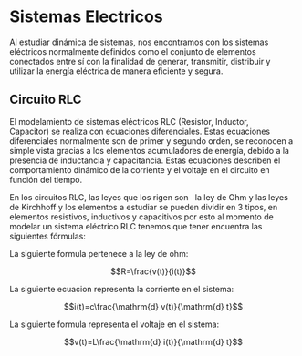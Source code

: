 # Sistemas Electricos
Al estudiar dinámica de sistemas, nos encontramos con los sistemas eléctricos normalmente definidos como el conjunto de elementos conectados entre sí con la finalidad de generar, transmitir, distribuir y utilizar la energía eléctrica de manera eficiente y segura.
## Circuito RLC
El modelamiento de sistemas eléctricos RLC (Resistor, Inductor, Capacitor) se realiza con ecuaciones diferenciales. Estas ecuaciones diferenciales normalmente son de primer y segundo orden, se reconocen a simple vista gracias a los elementos acumuladores de energía, debido a la presencia de inductancia y capacitancia. Estas ecuaciones describen el comportamiento dinámico de la corriente y el voltaje en el circuito en función del tiempo.

En los circuitos RLC, las leyes que los rigen son   la ley de Ohm y las leyes de Kirchhoff y los elementos a estudiar se pueden dividir en 3 tipos, en elementos resistivos, inductivos y capacitivos por esto al momento de modelar un sistema eléctrico RLC tenemos que tener encuentra las siguientes fórmulas: 

La siguiente formula pertenece a la ley de ohm:

$$R=\frac{v(t)}{i(t)}$$

La siguiente ecuacion representa la corriente en el sistema:

$$i(t)=c\frac{\mathrm{d} v(t)}{\mathrm{d} t}$$

La siguiente formula representa el voltaje en el sistema:

$$v(t)=L\frac{\mathrm{d} i(t)}{\mathrm{d} t}$$
